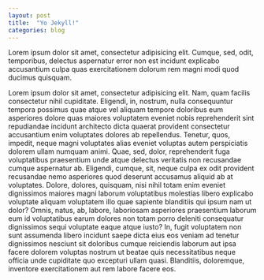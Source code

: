 ```yaml
---
layout: post
title:  "Yo Jekyll!"
categories: blog
---
```


Lorem ipsum dolor sit amet, consectetur adipisicing elit. Cumque, sed, odit, temporibus, delectus aspernatur error non est incidunt explicabo accusantium culpa quas exercitationem dolorum rem magni modi quod ducimus quisquam.
<!-- more -->
Lorem ipsum dolor sit amet, consectetur adipisicing elit. Nam, quam facilis consectetur nihil cupiditate. Eligendi, in, nostrum, nulla consequuntur tempora possimus quae atque vel aliquam tempore doloribus eum asperiores dolore quas maiores voluptatem eveniet nobis reprehenderit sint repudiandae incidunt architecto dicta quaerat provident consectetur accusantium enim voluptates dolores ab repellendus. Tenetur, quos, impedit, neque magni voluptates alias eveniet voluptas autem perspiciatis dolorem ullam numquam animi. Quae, sed, dolor, reprehenderit fuga voluptatibus praesentium unde atque delectus veritatis non recusandae cumque aspernatur ab. Eligendi, cumque, sit, neque culpa ex odit provident recusandae nemo asperiores quod deserunt accusamus aliquid ab at voluptates. Dolore, dolores, quisquam, nisi nihil totam enim eveniet dignissimos maiores magni laborum voluptatibus molestias libero explicabo voluptate aliquam voluptatem illo quae sapiente blanditiis qui ipsum nam ut dolor? Omnis, natus, ab, labore, laboriosam asperiores praesentium laborum eum id voluptatibus earum dolores non totam porro deleniti consequatur dignissimos sequi voluptate eaque atque iusto? In, fugit voluptatem non sunt assumenda libero incidunt saepe dicta eius eos veniam ad tenetur dignissimos nesciunt sit doloribus cumque reiciendis laborum aut ipsa facere dolorem voluptas nostrum ut beatae quis necessitatibus neque officia unde cupiditate quo excepturi ullam quasi. Blanditiis, doloremque, inventore exercitationem aut rem labore facere eos.